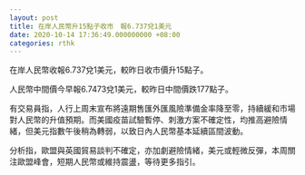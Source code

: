 ```yaml
---
layout: post
title: 在岸人民幣升15點子收市　報6.737兌1美元
date: 2020-10-14 17:36:49.000000000 +08:00
categories: rthk
---
```


在岸人民幣收報6.737兌1美元，較昨日收市價升15點子。

人民幣中間價今早報6.7473兌1美元，較昨日中間價跌177點子。

有交易員指，人行上周末宣布將遠期售匯外匯風險準備金率降至零，持續緩和市場對人民幣的升值預期。而美國疫苗試驗暫停、刺激方案不確定性，均推高避險情緒，但美元指數午後稍為轉弱，以致日內人民幣基本延續區間波動。

分析指，歐盟與英國貿易談判不確定，亦加劇避險情緒，美元或輕微反彈，本周關注歐盟峰會，短期人民幣或維持震盪，等待更多指引。
